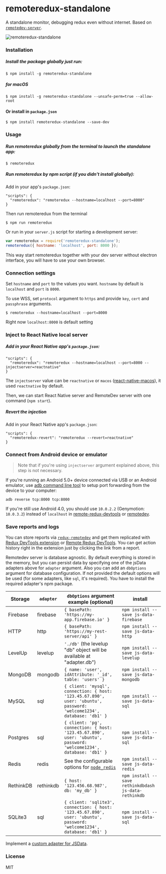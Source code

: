 remoteredux-standalone
================

A standalone monitor, debugging redux even without internet. Based on [`remotedev-server`](https://github.com/zalmoxisus/remotedev-server).

![remoteredux-standalone](https://raw.githubusercontent.com/TyrealGray/remoteredux-standalone/master/debugger.gif)
### Installation
##### Install the package globally just run:
```
$ npm install -g remoteredux-standalone
```
##### for macOS
```
$ npm install -g remoteredux-standalone --unsafe-perm=true --allow-root
```
#### Or install in `package.json`
```
$ npm install remoteredux-standalone --save-dev
```
### Usage

##### Run remoteredux globally from the terminal to launch the standalone app:

```
$ remoteredux
```

##### Run remoteredux by npm script (if you didn't install globally):

Add in your app's `package.json`:
```
"scripts": {
  "remoteredux": "remoteredux --hostname=localhost --port=8000"
}
```
Then run remoteredux from the terminal
```
$ npm run remoteredux
```

Or run in your `server.js` script for starting a development server:
```js
var remoteredux = require('remoteredux-standalone');
remoteredux({ hostname: 'localhost', port: 8000 });
```
This way start remoteredux together with your dev server without electron interface, you will have to use your own browser.

### Connection settings

Set `hostname` and `port` to the values you want. `hostname` by default is `localhost` and `port` is `8000`.

To use WSS, set `protocol` argument to `https` and provide `key`, `cert` and `passphrase` arguments.
```
$ remoteredux --hostname=localhost --port=8000
```
Right now `localhost:8000` is default setting

### Inject to React Native local server

##### Add in your React Native app's `package.json`:

```
"scripts": {
  "remoteredux": "remoteredux --hostname=localhost --port=8000 --injectserver=reactnative"
}
```

The `injectserver` value can be `reactnative` or `macos` ([react-native-macos](https://github.com/ptmt/react-native-macos)), it used `reactnative` by default.

Then, we can start React Native server and RemoteDev server with one command (`npm start`).

##### Revert the injection

Add in your React Native app's `package.json`:

```
"scripts": {
  "remoteredux-revert": "remoteredux --revert=reactnative"
}
```

### Connect from Android device or emulator

> Note that if you're using `injectserver` argument explained above, this step is not necessary. 

If you're running an Android 5.0+ device connected via USB or an Android emulator, use [adb command line tool](http://developer.android.com/tools/help/adb.html) to setup port forwarding from the device to your computer:

```
adb reverse tcp:8000 tcp:8000
```

If you're still use Android 4.0, you should use `10.0.2.2` (Genymotion: `10.0.3.2`) instead of `localhost` in [remote-redux-devtools](https://github.com/zalmoxisus/remote-redux-devtools#storeconfigurestorejs) or [remotedev](https://github.com/zalmoxisus/remotedev#usage).

### Save reports and logs

You can store reports via [`redux-remotedev`](https://github.com/zalmoxisus/redux-remotedev) and get them replicated with [Redux DevTools extension](https://github.com/zalmoxisus/redux-devtools-extension) or [Remote Redux DevTools](https://github.com/zalmoxisus/remote-redux-devtools). You can get action history right in the extension just by clicking the link from a report.

Remotedev server is database agnostic. By default everything is stored in the memory, but you can persist data by specifying one of the jsData adapters above for `adapter` argument. Also you can add an `dbOptions` argument for database configuration. If not provided the default options will be used (for some adapters, like `sql`, it's required). You have to install the required adapter's npm package.

| Storage   | `adapter` | `dbOptions` argument example (optional)                                                                                | install                                              |
|-----------|-----------|------------------------------------------------------------------------------------------------------------------------|------------------------------------------------------|
| Firebase  | firebase  | `{ basePath: 'https://my-app.firebase.io' }`                                                                           | `npm install --save js-data-firebase`                |
| HTTP      | http      | `{ basePath: 'https://my-rest-server/api' }`                                                                           | `npm install --save js-data-http`                    |
| LevelUp   | levelup   | `'./db'` (the levelup "db" object will be available at "adapter.db")                                                   | `npm install --save js-data-levelup`                 |
| MongoDB   | mongodb   | `{ name: 'user', idAttribute: '_id', table: 'users' }`                                                                 | `npm install --save js-data-mongodb`                 |
| MySQL     | sql       | `{ client: 'mysql', connection: { host: '123.45.67.890', user: 'ubuntu', password: 'welcome1234', database: 'db1' }`   | `npm install --save js-data-sql`                     |
| Postgres  | sql       | `{ client: 'pg', connection: { host: '123.45.67.890', user: 'ubuntu', password: 'welcome1234', database: 'db1' }`      | `npm install --save js-data-sql`                     |
| Redis     | redis     | See the configurable options for [`node_redis`](https://github.com/NodeRedis/node_redis)                               | `npm install --save js-data-redis`                   |
| RethinkDB | rethinkdb | `{ host: '123.456.68.987', db: 'my_db' }`                                                                              | `npm install --save rethinkdbdash js-data-rethinkdb` |
| SQLite3   | sql       | `{ client: 'sqlite3', connection: { host: '123.45.67.890', user: 'ubuntu', password: 'welcome1234', database: 'db1' }` | `npm install --save js-data-sql`                     |

Implement a [custom adapter for JSData](http://www.js-data.io/docs/working-with-adapters#custom-adapters).


### License 

MIT
